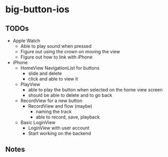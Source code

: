 # big-button-ios

## TODOs
- Apple Watch
    - Able to play sound when pressed
    - Figure out using the crown on moving the view
    - Figure out how to link with iPhone
- iPhone
    - HomeView NavigationList for buttons
        - slide and delete
        - click and able to view it
    - PlayView 
        - able to play the button when selected on the home view screen
        - should be able to delete and to go back
    - RecordView for a new button 
        - RecordView and flow (maybe)
            - naming the track
            - able to record, save, playback
    - Basic LoginView
        - LoginView with user account
        - Start working on the backend

## Notes
